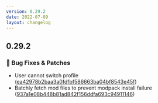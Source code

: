 ```yaml
---
version: 0.29.2
date: 2022-07-09
layout: changelog
---
```

## 0.29.2
### 🐛 Bug Fixes & Patches

- User cannot switch profile ([ea42978b2baa3a0fdfbf586663ba04bf8543e45f](https://github.com/Voxelum/x-minecraft-launcher/commit/ea42978b2baa3a0fdfbf586663ba04bf8543e45f))
- Batchly fetch mod files to prevent modpack install failure ([937a1e08b448b81ad842f156ddfa693c94911146](https://github.com/Voxelum/x-minecraft-launcher/commit/937a1e08b448b81ad842f156ddfa693c94911146))